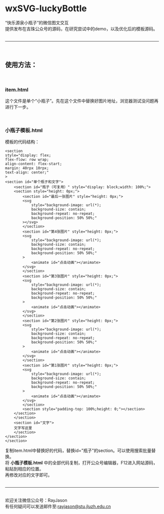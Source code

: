 # wxSVG-luckyBottle
 “快乐源泉小瓶子”的微信图文交互  
提供发布在吉珠公众号的源码，在研究尝试中的demo，以及优化后的模板源码。  
&nbsp;
******
&nbsp;
## 使用方法：
&nbsp;
### item.html  
这个文件是单个“小瓶子”。先在这个文件中替换好图片地址，浏览器测试没问题再进行下一步。  
    
&nbsp;
### 小瓶子模板.html  
模板的代码结构：

    <section
    style="display: flex;
    flex-flow: row wrap;
    align-content: flex-start;
    margin: 40rpx 10rpx;
    text-align: center;"
    >
    <section id="单个瓶子和文字">
        <section id="瓶子（可复用）" style="display: block;width: 100%;">
        <section style="height: 0px;">
            <section id="最后一张图片" style="height: 0px;">
            <svg
                style="background-image: url(*);
                background-size: contain;
                background-repeat: no-repeat;
                background-position: 50% 50%;"
            ></svg>
            </section>
            <section id="第4张图片" style="height: 0px;">
            <svg
                style="background-image: url(*);
                background-size: contain;
                background-repeat: no-repeat;
                background-position: 50% 50%;"
            >
                <animate id="点击动画"></animate>
            </svg>
            </section>
            <section id="第3张图片" style="height: 0px;">
            <svg
                style="background-image: url(*);
                background-size: contain;
                background-repeat: no-repeat;
                background-position: 50% 50%;"
            >
                <animate id="点击动画"></animate>
            </svg>
            </section>
            <section id="第2张图片" style="height: 0px;">
            <svg
                style="background-image: url(*);
                background-size: contain;
                background-repeat: no-repeat;
                background-position: 50% 50%;"
            >
                <animate id="点击动画"></animate>
            </svg>
            </section>
            <section id="第1张图片" style="height: 0px;">
            <svg
                style="background-image: url(*);
                background-size: contain;
                background-repeat: no-repeat;
                background-position: 50% 50%;"
            >
                <animate id="点击动画"></animate>
            </svg>
            </section>
            <section style="padding-top: 100%;height: 0;"></section>
        </section>
        </section>
        <section id="文字">
        文字写这里
        </section>
    </section>
    </section>

复制item.html中替换好的代码，替换id="瓶子"的section。可以使用搜索批量替换。  
将 __小瓶子模板.html__ 中的全部代码复制，打开公众号编辑器，F12进入网站源码，粘贴到相应的位置。  
再修改对应的文字即可。  
&nbsp;
******
&nbsp;  
欢迎关注微信公众号：RayJason  
有任何疑问可以发送邮件至:rayjason@stu.jluzh.edu.cn